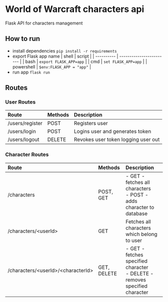 # World of Warcraft characters api

Flask API for characters management

## How to run
- install dependencies `pip install -r requirements`
- export Flask app name
    | shell      | script                   |
    | ---------- | ------------------------ |
    | bash       | `export FLASK_APP=app`   |
    | cmd        | `set FLASK_APP=app`      |
    | powershell | `$env:FLASK_APP = "app"` |
- run app `flask run`

## Routes

### User Routes

| Route           | Methods | Description                         |
| :-------------- | :------ | :---------------------------------- |
| /users/register | POST    | Registers user                      |
| /users/login    | POST    | Logins user and generates token     |
| /users/logout   | DELETE  | Revokes user token logging user out |

### Character Routes

| Route                                  | Methods     | Description                                                                      |
| :------------------------------------- | :---------- | :------------------------------------------------------------------------------- |
| /characters                            | POST, GET   | - GET - fetches all characters </br> - POST - adds character to database         |
| /characters/\<userId\>                 | GET         | Fetches all characters which belong to user                                      |
| /characters/\<userId\>/\<characterId\> | GET, DELETE | - GET - fetches specified character </br> - DELETE - removes specified character |